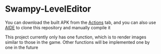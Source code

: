 # Swampy-LevelEditor
You can download the built APK from the [Actions](https://github.com/TherCN/Swampy-LevelEditor/actions) tab, and you can also use [AIDE](https://android-ide.com) to clone this repository and manually compile it

This project currently only has one function, which is to render images similar to those in the game. Other functions will be implemented one by one in the future
